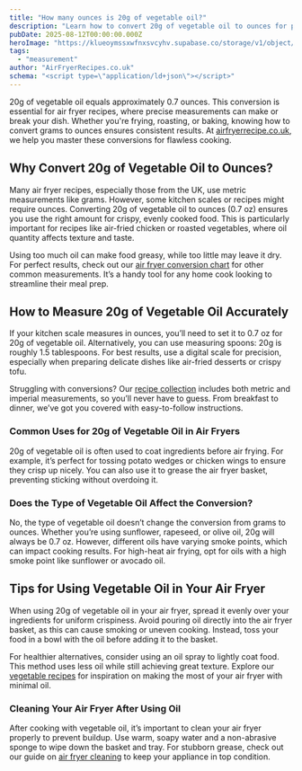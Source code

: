 ```yaml
---
title: "How many ounces is 20g of vegetable oil?"
description: "Learn how to convert 20g of vegetable oil to ounces for perfect air fryer recipes. Get accurate measurements in seconds!"
pubDate: 2025-08-12T00:00:00.000Z
heroImage: "https://klueoymssxwfnxsvcyhv.supabase.co/storage/v1/object/public/md/20g-vegetable-oil-to-ounces-baa1ab29.webp"
tags:
  - "measurement"
author: "AirFryerRecipes.co.uk"
schema: "<script type=\"application/ld+json\"></script>"
---
```


<p>20g of vegetable oil equals approximately 0.7 ounces. This conversion is essential for air fryer recipes, where precise measurements can make or break your dish. Whether you're frying, roasting, or baking, knowing how to convert grams to ounces ensures consistent results. At <a href=https://www.airfryerrecipe.co.uk>airfryerrecipe.co.uk</a>, we help you master these conversions for flawless cooking.</p>

<h2>Why Convert 20g of Vegetable Oil to Ounces?</h2>
<p>Many air fryer recipes, especially those from the UK, use metric measurements like grams. However, some kitchen scales or recipes might require ounces. Converting 20g of vegetable oil to ounces (0.7 oz) ensures you use the right amount for crispy, evenly cooked food. This is particularly important for recipes like air-fried chicken or roasted vegetables, where oil quantity affects texture and taste.</p>
<p>Using too much oil can make food greasy, while too little may leave it dry. For perfect results, check out our <a href=https://www.airfryerrecipe.co.uk/air-fryer-conversion-chart>air fryer conversion chart</a> for other common measurements. It’s a handy tool for any home cook looking to streamline their meal prep.</p>

<h2>How to Measure 20g of Vegetable Oil Accurately</h2>
<p>If your kitchen scale measures in ounces, you’ll need to set it to 0.7 oz for 20g of vegetable oil. Alternatively, you can use measuring spoons: 20g is roughly 1.5 tablespoons. For best results, use a digital scale for precision, especially when preparing delicate dishes like air-fried desserts or crispy tofu.</p>
<p>Struggling with conversions? Our <a href=https://www.airfryerrecipe.co.uk/recipes>recipe collection</a> includes both metric and imperial measurements, so you’ll never have to guess. From breakfast to dinner, we’ve got you covered with easy-to-follow instructions.</p>

<h3>Common Uses for 20g of Vegetable Oil in Air Fryers</h3>
<p>20g of vegetable oil is often used to coat ingredients before air frying. For example, it’s perfect for tossing potato wedges or chicken wings to ensure they crisp up nicely. You can also use it to grease the air fryer basket, preventing sticking without overdoing it.</p>

<h3>Does the Type of Vegetable Oil Affect the Conversion?</h3>
<p>No, the type of vegetable oil doesn’t change the conversion from grams to ounces. Whether you’re using sunflower, rapeseed, or olive oil, 20g will always be 0.7 oz. However, different oils have varying smoke points, which can impact cooking results. For high-heat air frying, opt for oils with a high smoke point like sunflower or avocado oil.</p>

<h2>Tips for Using Vegetable Oil in Your Air Fryer</h2>
<p>When using 20g of vegetable oil in your air fryer, spread it evenly over your ingredients for uniform crispiness. Avoid pouring oil directly into the air fryer basket, as this can cause smoking or uneven cooking. Instead, toss your food in a bowl with the oil before adding it to the basket.</p>
<p>For healthier alternatives, consider using an oil spray to lightly coat food. This method uses less oil while still achieving great texture. Explore our <a href=https://www.airfryerrecipe.co.uk/recipe-category/vegetables>vegetable recipes</a> for inspiration on making the most of your air fryer with minimal oil.</p>

<h3>Cleaning Your Air Fryer After Using Oil</h3>
<p>After cooking with vegetable oil, it’s important to clean your air fryer properly to prevent buildup. Use warm, soapy water and a non-abrasive sponge to wipe down the basket and tray. For stubborn grease, check out our guide on <a href=https://www.airfryerrecipe.co.uk/air-fryer-cleaner>air fryer cleaning</a> to keep your appliance in top condition.</p>